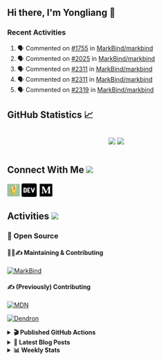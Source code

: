 ## Hi there, I'm Yongliang 👋

### Recent Activities

<!--START_SECTION:activity-->
1. 🗣 Commented on [#1755](https://github.com/MarkBind/markbind/issues/1755) in [MarkBind/markbind](https://github.com/MarkBind/markbind)
2. 🗣 Commented on [#2025](https://github.com/MarkBind/markbind/issues/2025) in [MarkBind/markbind](https://github.com/MarkBind/markbind)
3. 🗣 Commented on [#2311](https://github.com/MarkBind/markbind/issues/2311) in [MarkBind/markbind](https://github.com/MarkBind/markbind)
4. 🗣 Commented on [#2311](https://github.com/MarkBind/markbind/issues/2311) in [MarkBind/markbind](https://github.com/MarkBind/markbind)
5. 🗣 Commented on [#2319](https://github.com/MarkBind/markbind/issues/2319) in [MarkBind/markbind](https://github.com/MarkBind/markbind)
<!--END_SECTION:activity-->

## GitHub Statistics :chart_with_upwards_trend:
<div align="center">
<div style="display: flex; align-items: center; justify-content: center;">

[![](https://github-readme-stats-tlylt.vercel.app/api?username=tlylt&show_icons=true&theme=tokyonight&hide_border=true&locale=en)](https://github.com/tlylt)
[![](https://github-readme-streak-stats.herokuapp.com/?user=tlylt&theme=tokyonight&hide_border=true)](https://github.com/tlylt)
</div>
</div>

## Connect With Me <img src="https://media.giphy.com/media/2wh5K5yE3ulp3xgYcG/giphy-downsized.gif" width="30">

<a href="https://www.yongliangliu.com/" target="_blank"><img align="center" src="static/site-icon.png" alt="yongliangliu.com" height="29" width="29" /></a>
<a href="https://dev.to/tlylt" target="_blank"><img align="center" src="static/dev-badge.svg" alt="dev.to/tlylt" height="35" width="35" /></a>
<a href="https://tlylt.medium.com" target="_blank"><img align="center" src="static/medium.png" alt="tlylt.medium.com" height="35" width="35" /></a>

## Activities <img src="https://media.giphy.com/media/WUlplcMpOCEmTGBtBW/giphy.gif" width="30">

### 🔭 Open Source

#### 👷‍♂️✍️ Maintaining & Contributing
[![MarkBind](https://github-readme-stats-tlylt.vercel.app/api/pin/?username=markbind&repo=markbind)](https://github.com/MarkBind/markbind)

#### ✍️ (Previously) Contributing
[![MDN](https://github-readme-stats-tlylt.vercel.app/api/pin/?username=mdn&repo=content)](https://github.com/mdn/content/issues?q=is%3Aopen+involves%3A%40me+sort%3Aupdated-desc)

[![Dendron](https://github-readme-stats-tlylt.vercel.app/api/pin/?username=dendronhq&repo=dendron)](https://github.com/dendronhq/dendron/issues?q=is%3Aopen+involves%3A%40me+sort%3Aupdated-desc)

<details>
<summary> <b>🎬 Published GitHub Actions </b> </summary>

[![install-graphviz](https://github-readme-stats-tlylt.vercel.app/api/pin/?username=tlylt&repo=install-graphviz)](https://github.com/tlylt/install-graphviz)

[![reposense-action](https://github-readme-stats-tlylt.vercel.app/api/pin/?username=tlylt&repo=reposense-action)](https://github.com/tlylt/reposense-action)

[![markbin-action](https://github-readme-stats-tlylt.vercel.app/api/pin/?username=markbind&repo=markbind-action)](https://github.com/MarkBind/markbind-action)

</details>

<details>
<summary> <b>📕 Latest Blog Posts</b> </summary>

<!-- BLOG-POST-LIST:START -->
- [Deploy a ChatGPT API Server in no time](https://www.yongliangliu.com/blog/chatgpt-nextjs-server/)
- [Creating a regex-based Markdown parser in TypeScript](https://www.yongliangliu.com/blog/rmark/)
- [Create VSCode Snippets for Markdown Blog Workflows](https://www.yongliangliu.com/blog/vscode-snippets/)
- [Brag Doc 2023](https://www.yongliangliu.com/blog/brag-doc-2023/)
- [My Journey into Open Source](https://www.yongliangliu.com/blog/my-journey-into-open-source/)
<!-- BLOG-POST-LIST:END -->

</details>

<details>
<summary> <b>📊 Weekly Stats</b> </summary>

<!--START_SECTION:waka-->
![Code Time](http://img.shields.io/badge/Code%20Time-1%2C054%20hrs%2035%20mins-blue)

**🐱 My GitHub Data** 

> 📦 618.5 kB Used in GitHub's Storage 
 > 
> 🏆 1,228 Contributions in the Year 2023
 > 
> 🚫 Not Opted to Hire
 > 
> 📜 173 Public Repositories 
 > 
> 🔑 39 Private Repositories 
 > 
**I'm an Early 🐤** 

```text
🌞 Morning                3847 commits        ███████░░░░░░░░░░░░░░░░░░   29.26 % 
🌆 Daytime                3549 commits        ███████░░░░░░░░░░░░░░░░░░   26.99 % 
🌃 Evening                4860 commits        █████████░░░░░░░░░░░░░░░░   36.97 % 
🌙 Night                  891 commits         ██░░░░░░░░░░░░░░░░░░░░░░░   06.78 % 
```
📅 **I'm Most Productive on Wednesday** 

```text
Monday                   1716 commits        ███░░░░░░░░░░░░░░░░░░░░░░   13.05 % 
Tuesday                  1928 commits        ████░░░░░░░░░░░░░░░░░░░░░   14.66 % 
Wednesday                2134 commits        ████░░░░░░░░░░░░░░░░░░░░░   16.23 % 
Thursday                 1654 commits        ███░░░░░░░░░░░░░░░░░░░░░░   12.58 % 
Friday                   1690 commits        ███░░░░░░░░░░░░░░░░░░░░░░   12.85 % 
Saturday                 1999 commits        ████░░░░░░░░░░░░░░░░░░░░░   15.20 % 
Sunday                   2026 commits        ████░░░░░░░░░░░░░░░░░░░░░   15.41 % 
```


📊 **This Week I Spent My Time On** 

```text
🕑︎ Time Zone: Asia/Singapore

💬 Programming Languages: 
TypeScript               8 hrs 23 mins       ██████████████████░░░░░░░   72.59 % 
Markdown                 2 hrs 34 mins       ██████░░░░░░░░░░░░░░░░░░░   22.21 % 
JSON                     13 mins             ░░░░░░░░░░░░░░░░░░░░░░░░░   01.96 % 
CSS                      12 mins             ░░░░░░░░░░░░░░░░░░░░░░░░░   01.84 % 
JavaScript               9 mins              ░░░░░░░░░░░░░░░░░░░░░░░░░   01.39 % 
```


 Last Updated on 11/07/2023 00:52:12 UTC
<!--END_SECTION:waka-->

</details>
